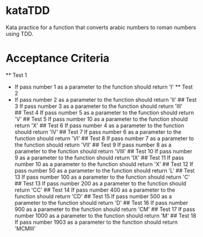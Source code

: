 # kataTDD
Kata practice for a function that converts arabic numbers to roman numbers using TDD.

# Acceptance Criteria

** Test 1
- If pass number 1 as a parameter to the function should return 'I'
** Test 2
- If pass number 2 as a parameter to the function should return 'II'
## Test 3
If pass number 3 as a parameter to the function should return 'III'
## Test 4
If pass number 5 as a parameter to the function should return 'V'
## Test 5
If pass number 10 as a parameter to the function should return 'X'
## Test 6
If pass number 4 as a parameter to the function should return 'IV'
## Test 7
If pass number 6 as a parameter to the function should return 'VI'
## Test 8
If pass number 7 as a parameter to the function should return 'VII'
## Test 9
If pass number 8 as a parameter to the function should return 'VIII'
## Test 10
If pass number 9 as a parameter to the function should return 'IX'
## Test 11
If pass number 10 as a parameter to the function should return 'X'
## Test 12
If pass number 50 as a parameter to the function should return 'L'
## Test 13
If pass number 100 as a parameter to the function should return 'C'
## Test 13
If pass number 200 as a parameter to the function should return 'CC'
## Test 14
If pass number 400 as a parameter to the function should return 'CD'
## Test 15
If pass number 500 as a parameter to the function should return 'D'
## Test 16
If pass number 900 as a parameter to the function should return 'CM'
## Test 17
If pass number 1000 as a parameter to the function should return 'M'
## Test 18
If pass number 1903 as a parameter to the function should return 'MCMIII'